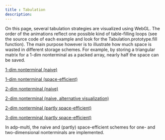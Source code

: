 ```yaml
---
title : Tabulation
description:
---
```


On this page, several tabulation strategies are visualized using WebGL. The order of the animations reflect one possible kind of table-filling loops (see the source code of each example and look for the Tabulation.prototype.fill function). The main purpose however is to illustrate how much space is wasted in different storage schemes. For example, by storing a triangular matrix for a 1-dim nonterminal as a packed array, nearly half the space can be saved.

[1-dim nonterminal (naive)](/tabulation_1dim_naive)

[1-dim nonterminal (space-efficient)](/tabulation_1dim_triangular)

[2-dim nonterminal (naive)](/tabulation_2dim_naive)

[2-dim nonterminal (naive, alternative visualization)](/tabulation_2dim_naive_3d)

[2-dim nonterminal (partly space-efficient)](/tabulation_2dim_triangular)

[3-dim nonterminal (partly space-efficient)](/tabulation_3dim_triangular)

In adp-multi, the naive and (partly) space-efficient schemes for one- and two-dimensional nonterminals are implemented.